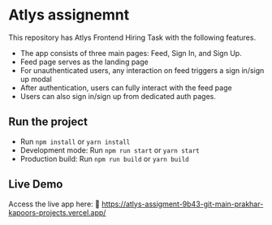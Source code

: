 # Atlys assignemnt


This repository has Atlys Frontend Hiring Task with the following features.

- The app consists of three main pages: Feed, Sign In, and Sign Up.
- Feed page serves as the landing page
- For unauthenticated users, any interaction on feed triggers a sign in/sign up modal
- After authentication, users can fully interact with the feed page
- Users can also sign in/sign up from dedicated auth pages.

## Run the project

- Run `npm install` or `yarn install`
- Development mode: Run `npm run start` or `yarn start`
- Production build: Run `npm run build` or `yarn build`

## Live Demo
Access the live app here:
🔗 https://atlys-assigment-9b43-git-main-prakhar-kapoors-projects.vercel.app/